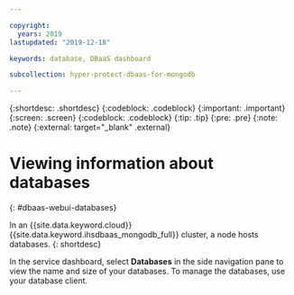 ```yaml
---

copyright:
  years: 2019
lastupdated: "2019-12-18"

keywords: database, DBaaS dashboard

subcollection: hyper-protect-dbaas-for-mongodb

---
```


{:shortdesc: .shortdesc}
{:codeblock: .codeblock}
{:important: .important}
{:screen: .screen}
{:codeblock: .codeblock}
{:tip: .tip}
{:pre: .pre}
{:note: .note}
{:external: target="_blank" .external}

# Viewing information about databases
{: #dbaas-webui-databases}

In an {{site.data.keyword.cloud}} {{site.data.keyword.ihsdbaas_mongodb_full}} cluster, a node hosts databases.
{: shortdesc}

In the service dashboard, select **Databases** in the side navigation pane to view the name and size of your databases. To manage the databases, use your database client.
